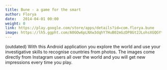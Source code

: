 ```yaml
---
title: Bune - a game for the smart
author: Florya
date:   2014-04-01 00:00
weight: 0
link: https://play.google.com/store/apps/details?id=com.florya.bune
image: https://lh5.ggpht.com/A0GOw6pLNXw3dqhY7HuB02mGzDP8Gt2JLohsXGQGYt29xRQzAeFQY-dO6hxp1YK-ZBQ=w150-rw
---
```

(outdated) With this Android application you explore the world and use your investigative skills to recognise countries from photos.
The images come directly from Instagram users all over the world and you will get new impressions every time you play.